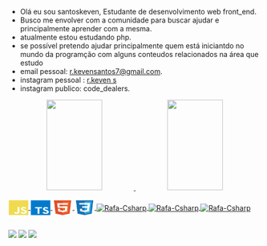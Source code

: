 - Olá eu sou santoskeven, Estudante de desenvolvimento web front_end.
- Busco me envolver com a comunidade para buscar ajudar e principalmente aprender   com a mesma.
- atualmente estou estudando php.
- se possível pretendo ajudar principalmente quem está iniciantdo no mundo da programção com alguns conteudos relacionados na área que estudo
- email pessoal: r.kevensantos7@gmail.com.
- instagram pessoal : <a target="_blank" href="https://www.instagram.com/r.keven_s/">r.keven s</a>
- instagram publico: code_dealers.  


<div align="center">
    <a href="https://github.com/santoskeven">
    <img height="180em" width="47%" src="https://github-readme-stats.vercel.app/api?username=santoskeven&show_icons=true&theme=dracula&include_all_commits=true&count_private=true"/>
    <img height="180em" width="47%" src="https://github-readme-stats.vercel.app/api/top-langs/?username=santoskeven&layout=compact&langs_count=7&theme=dracula"/>
</div>

<div style="display: inline_block"><br>
    <img align="center" alt="Rafa-Js" height="30" width="40" src="https://raw.githubusercontent.com/devicons/devicon/master/icons/javascript/javascript-plain.svg">
    <img align="center" alt="Rafa-Ts" height="30" width="40" src="https://raw.githubusercontent.com/devicons/devicon/master/icons/typescript/typescript-plain.svg">
    <img align="center" alt="Rafa-HTML" height="30" width="40" src="https://raw.githubusercontent.com/devicons/devicon/master/icons/html5/html5-original.svg">
    <img align="center" alt="Rafa-CSS" height="30" width="40" src="https://raw.githubusercontent.com/devicons/devicon/master/icons/css3/css3-original.svg">
    <img align="center" alt="Rafa-Csharp" height="30" width="40" src="https://cdn.jsdelivr.net/gh/devicons/devicon/icons/angularjs/angularjs-original.svg">
    <img align="center" alt="Rafa-Csharp" height="33" width="40" src="https://cdn.jsdelivr.net/gh/devicons/devicon/icons/bootstrap/bootstrap-original.svg" />
    <img align="center" alt="Rafa-Csharp" height="60" width="40"  src="https://cdn.jsdelivr.net/gh/devicons/devicon/icons/php/php-original.svg">
</div>
  
  ##
  
<div> 
  
  <a href="https://www.instagram.com/r.keven_s/" target="_blank"><img src="https://img.shields.io/badge/-Instagram-%23E4405F?style=for-the-badge&logo=instagram&logoColor=white" target="_blank"></a>
 <a href="https://api.whatsapp.com/send?1=pt_BR&phone=5599292957686" target="_blank"><img src="https://img.shields.io/badge/WhatsApp-25D366?style=for-the-badge&logo=whatsapp&logoColor=white" target="_blank"></a> 
  <a href="https://www.linkedin.com/in/rafaella-ballerini-45875016a" target="_blank"><img src="https://img.shields.io/badge/-LinkedIn-%230077B5?style=for-the-badge&logo=linkedin&logoColor=white" target="_blank"></a> 
 
<!--   ![Snake animation](https://github.com/rafaballerini/santoskeven/blob/output/github-contribution-grid-snake.svg) -->
 
</div>
